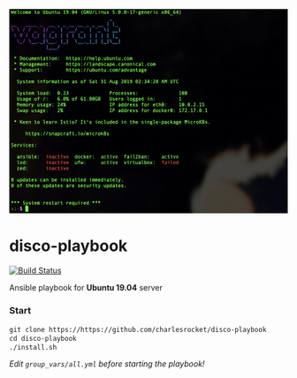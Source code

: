 <img src="screenshot.jpg" alt="screenshot">

# disco-playbook

[![Build Status](https://travis-ci.com/charlesrocket/disco-playbook.svg?branch=master)](https://travis-ci.com/charlesrocket/disco-playbook)

Ansible playbook for **Ubuntu 19.04** server

### Start

```
git clone https://https://github.com/charlesrocket/disco-playbook
cd disco-playbook
./install.sh
```

_Edit `group_vars/all.yml` before starting the playbook!_
